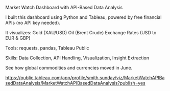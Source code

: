 Market Watch Dashboard with API-Based Data Analysis



I built this dashboard using Python and Tableau, powered by free financial APIs (no API key needed).



It visualizes:	Gold (XAU/USD) 	Oil (Brent Crude) Exchange Rates (USD to EUR & GBP)



Tools: requests, pandas, Tableau Public

Skills: Data Collection, API Handling, Visualization, Insight Extraction



See how global commodities and currencies moved in June.

https://public.tableau.com/app/profile/smith.sunday/viz/MarketWatchAPIBasedDataAnalysis/MarketWatchAPIBasedDataAnalysis?publish=yes
